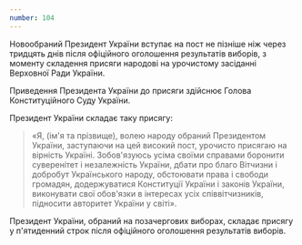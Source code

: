 ```yaml
---
number: 104
---
```


Новообраний Президент України вступає на пост не пізніше ніж через тридцять днів після офіційного оголошення результатів
виборів, з моменту складення присяги народові на урочистому засіданні Верховної Ради України.

Приведення Президента України до присяги здійснює Голова Конституційного Суду України.

Президент України складає таку присягу:

> «Я, (ім'я та прізвище), волею народу обраний Президентом України, заступаючи на цей високий пост, урочисто присягаю на вірність Україні. Зобов'язуюсь усіма своїми справами боронити суверенітет і незалежність України, дбати про благо Вітчизни і добробут Українського народу, обстоювати права і свободи громадян, додержуватися Конституції України і законів України, виконувати свої обов'язки в інтересах усіх співвітчизників, підносити авторитет України у світі».

Президент України, обраний на позачергових виборах, складає присягу у п'ятиденний строк після офіційного оголошення
результатів виборів.
